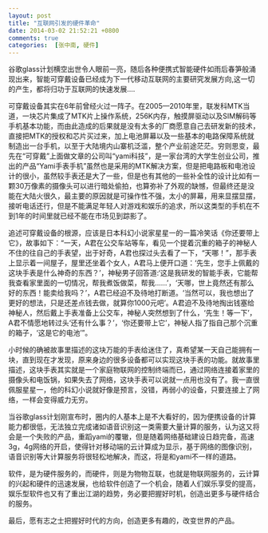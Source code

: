 ```yaml
---
layout: post
title: "互联网引发的硬件革命"
date: 2014-03-02 21:52:21 +0800
comments: true
categories:  [张中南, 硬件]
---
```



谷歌glass计划横空出世令人眼前一亮，随后各种便携式智能硬件如雨后春笋般涌现出来，智能可穿戴设备已经成为下一代移动互联网的主要研究发展方向,这一切的产生，都将归功于互联网的快速发展....


可穿戴设备其实在6年前曾经火过一阵子。在2005—2010年里，联发科MTK当道，一块芯片集成了MTK片上操作系统，256K内存，触摸屏驱动以及SIM解码等手机基本功能，而由此造成的后果就是没有太多的厂商愿意自己去研发新的技术，直接把MTK的授权和芯片买过来，加上电池屏幕以及一些基本的电路保障系统就制造出一台手机，以至于大陆境内山寨机泛滥，整个产业前途茫茫。穷则思变，最先在“可穿戴”上面做文章的公司叫“yami科技”，是一家台湾的大学生创业公司，推出的产品“Yami手表手机”虽然也是采用的MTK解决方案，但是把电路板和电池设计的很小，虽然较手表还是大了一些，但是也有其他的一些补全性的设计比如有一颗30万像素的摄像头可以进行暗处偷拍，也算弥补了外观的缺憾，但最终还是没能在大陆火很久，最主要的原因就是可操作性不强，太小的屏幕，用来显摆显摆，接听电话还行，但是不能满足年轻人对游戏和娱乐的追求，所以这类型的手机在不到1年的时间里就已经不能在市场见到踪影了。  

追述可穿戴设备的根源，应该是日本科幻小说家星星一的一篇冷笑话《你还要带上它》，故事如下：“一天，A君在公交车站等车，看见一个提着沉重的箱子的神秘人不住的往自己的手表望，出于好奇，A君也探过头去看了一下，“天哪！”，那手表上显示着一间屋子，屋里还坐着个女人，A君马上便开口道：‘先生，您手上佩戴的这块手表是什么神奇的东西？’，神秘男子回答道:‘这是我研发的智能手表，它能帮我查看家里面的一切情况，帮我煮饭做菜，帮我......’，‘天哪，世上竟然还有那么好的东西！能卖给我吗？’，A君已经迫不及待地打断道。‘当然可以，我也想出了更好的想法，只是还差点钱去做，就算你1000元吧’。A君迫不及待地掏出钱塞给神秘人，然后戴上手表准备上公交车，神秘人突然想到了什么，‘先生！等一下’，A君不情愿地转过头‘还有什么事？’，‘你还要带上它’，神秘人指了指自己那个沉重的箱子，‘这是它的电池’”。  


小时候的确被故事里描述的这块万能的手表给迷住了，真希望某一天自己能拥有一块，直到现在才发现，原来身边的很多设备都可以实现这块手表的功能。就故事里描述，这块手表其实就是一个家庭物联网的控制终端而已，通过网络连接着家里的摄像头和电饭锅，如果失去了网络，这块手表可以说就一点用也没有了。我一直很佩服星星一，他的科幻小说就好像是预言，没错，再弱小的设备，只要连接上了网络，一样会变得威力无穷。  


当谷歌glass计划刚宣布时，圈内的人基本上是不大看好的，因为便携设备的计算能力都很低，无法独立完成诸如语音识别这一类需要大量计算的服务，认为这又将会是一个失败的产品，重蹈yami的覆辙，但是随着网络基础建设日趋完备，高速3g，4g网络的开启，使得针对移动端的云计算成为显示，基于网络的图像识别，语音识别等大计算服务将很轻松地解决，而这，将是和yami不一样的道路。  


软件，是为硬件服务的，而硬件，则是为物物互联，也就是物联网服务的，云计算的兴起和硬件的迅速发展，也给软件创造了一个机会，随着人们娱乐享受的提高，娱乐型软件也又有了重出江湖的趋势，务必要把握好时机，创造出更多与硬件结合的服务。  


最后，愿有志之士把握好时代的方向，创造更多有趣的，改变世界的产品。